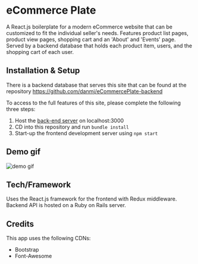 # eCommerce Plate

A React.js boilerplate for a modern eCommerce website that can be customized to fit the individual seller's needs. Features product list pages, product view pages, shopping cart and an 'About' and 'Events' page. Served by a backend database that holds each product item, users, and the shopping cart of each user.

## Installation & Setup

There is a backend database that serves this site that can be found at the repository https://github.com/danmj/eCommercePlate-backend

To access to the full features of this site, please complete the following three steps:

1. Host the [back-end server](https://github.com/danmj/eCommercePlate-backend) on localhost:3000
2. CD into this repository and run ```bundle install```
2. Start-up the frontend development server using ```npm start```

## Demo gif

![demo gif](https://media.giphy.com/media/XfW2jjx4XUOeO02awk/giphy.gif)

## Tech/Framework

Uses the React.js framework for the frontend with Redux middleware. Backend API is hosted on a Ruby on Rails server.
 
## Credits

 This app uses the following CDNs:
  - Bootstrap
  - Font-Awesome
